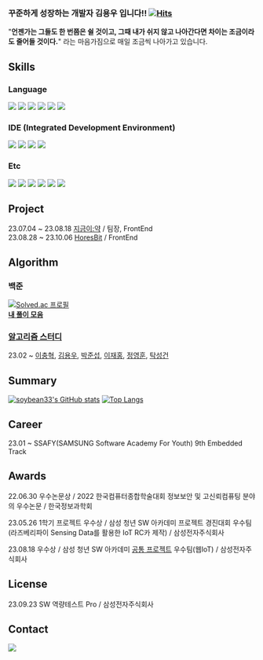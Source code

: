 ### 꾸준하게 성장하는 개발자 김용우 입니다!! [![Hits](https://hits.seeyoufarm.com/api/count/incr/badge.svg?url=https%3A%2F%2Fgithub.com%2Fsoybean33&count_bg=%2379C83D&title_bg=%23555555&icon=github.svg&icon_color=%23E7E7E7&title=GitHub&edge_flat=false)](https://github.com/soybean33)  

"**언젠가는 그들도 한 번쯤은 쉴 것이고, 그때 내가 쉬지 않고 나아간다면 차이는 조금이라도 줄어들 것이다.**" 라는 마음가짐으로 매일 조금씩 나아가고 있습니다.

## Skills
### Language
<a href = "https://github.com/soybean33"> <img src="https://img.shields.io/badge/C++-00599C.svg?style=flat-square&logo=c%2B%2B&logoColor=white"/></a>
<a href = "https://github.com/soybean33"> <img src="https://img.shields.io/badge/Python-3776AB.svg?style=flat-square&logo=Python&logoColor=white"/></a>
<a href = "https://github.com/soybean33"> <img src="https://img.shields.io/badge/Go-00ADD8.svg?style=flat-square&logo=Go&logoColor=white"/></a>
<a href = "https://github.com/soybean33"> <img src="https://img.shields.io/badge/Kotlin-7F52FF.svg?style=flat-square&logo=Kotlin&logoColor=white"/></a>
<a href = "https://github.com/soybean33"> <img src="https://img.shields.io/badge/C-A8B9CC.svg?style=flat-square&logo=C&logoColor=white"/></a>
<a href = "https://github.com/soybean33"> <img src="https://img.shields.io/badge/Java-437291.svg?style=flat-square&logo=OpenJDK&logoColor=white"/></a>

### IDE (Integrated Development Environment)
<a href = "https://github.com/soybean33"> <img src="https://img.shields.io/badge/Visual Studio-5C2D91.svg?style=flat-square&logo=Visual Studio&logoColor=white"/></a>
<a href = "https://github.com/soybean33"> <img src="https://img.shields.io/badge/Visual Studio Code-007ACC.svg?style=flat-square&logo=Visual Studio Code&logoColor=white"/></a>
<a href = "https://github.com/soybean33"> <img src="https://img.shields.io/badge/Android Studio-3DDC84.svg?style=flat-square&logo=Android Studio&logoColor=white"/></a>
<a href = "https://github.com/soybean33"> <img src="https://img.shields.io/badge/PyCharm-000000.svg?style=flat-square&logo=PyCharm&logoColor=white"/></a>

### Etc
<a href = "https://github.com/soybean33"> <img src="https://img.shields.io/badge/Maria DB-003545.svg?style=flat-square&logo=mariadb&logoColor=white"/></a>
<a href = "https://github.com/soybean33"> <img src="https://img.shields.io/badge/My SQL-4479A1.svg?style=flat-square&logo=mysql&logoColor=white"/></a>
<a href = "https://github.com/soybean33"> <img src="https://img.shields.io/badge/Linux-FCC624.svg?style=flat-square&logo=Linux&logoColor=white"/></a>
<a href = "https://github.com/soybean33"> <img src="https://img.shields.io/badge/Git-F05032.svg?style=flat-square&logo=Git&logoColor=white"/></a>
<a href = "https://github.com/soybean33"> <img src="https://img.shields.io/badge/Jira-0052CC.svg?style=flat-square&logo=Jira&logoColor=white"/></a>
<a href = "https://github.com/soybean33"> <img src="https://img.shields.io/badge/Figma-F24E1E.svg?style=flat-square&logo=Figma&logoColor=white"/></a>


## Project
23.07.04 ~ 23.08.18 [지금이:약](https://github.com/soybean33/EYAKPJT) / 팀장, FrontEnd  
23.08.28 ~ 23.10.06 [HoresBit](https://github.com/soybean33/HORESBITPJT) / FrontEnd  


## Algorithm
### 백준
[![Solved.ac
프로필](http://mazassumnida.wtf/api/v2/generate_badge?boj=soybean33)](https://solved.ac/soybean33)  
**[내 풀이 모음](https://github.com/soybean33/BAEKJOON)**  

### [알고리즘 스터디](https://github.com/soybean33/Algorithm-Study)  
23.02 ~ [이충혁](https://github.com/chyuk98), [김용우](https://github.com/soybean33), [박준섭](https://github.com/zooonsp), [이재홍](https://github.com/h78749891), [정영훈](https://github.com/ChocoBreeze), [탁성건](https://github.com/profornnan)


## Summary
[![soybean33's GitHub stats](https://github-readme-stats.vercel.app/api?username=soybean33)](https://github.com/soybean33/github-readme-stats)
[![Top Langs](https://github-readme-stats.vercel.app/api/top-langs/?username=soybean33&layout=compact)](https://github.com/soybean33/github-readme-stats)

## Career
23.01 ~ SSAFY(SAMSUNG Software Academy For Youth) 9th Embedded Track  

## Awards
22.06.30 우수논문상 / 2022 한국컴퓨터종합학술대회 정보보안 및 고신뢰컴퓨팅 분야의 우수논문 / 한국정보과학회  

23.05.26 1학기 프로젝트 우수상 / 삼성 청년 SW 아카데미 프로젝트 경진대회 우수팀(라즈베리파이 Sensing Data를 활용한 IoT RC카 제작) / 삼성전자주식회사  

23.08.18 우수상 / 삼성 청년 SW 아카데미 [공통 프로젝트](https://github.com/soybean33/EYAKPJT) 우수팀(웹IoT) / 삼성전자주식회사  


## License
23.09.23 SW 역량테스트 Pro / 삼성전자주식회사   

## Contact

<img src="https://img.shields.io/badge/greenlife126@gamil.com-EA4335.svg?style=flat-square&logo=Gmail&logoColor=white"/></a>

<!--
**soybean33/soybean33** is a ✨ _special_ ✨ repository because its `README.md` (this file) appears on your GitHub profile.

Here are some ideas to get you started:

- 🔭 I’m currently working on ...
- 🌱 I’m currently learning ...
- 👯 I’m looking to collaborate on ...
- 🤔 I’m looking for help with ...
- 💬 Ask me about ...
- 📫 How to reach me: ...
- 😄 Pronouns: ...
- ⚡ Fun fact: ...
-->
